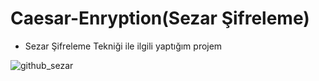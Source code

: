 # Caesar-Enryption(Sezar Şifreleme)

- Sezar Şifreleme Tekniği ile ilgili yaptığım projem


![github_sezar](https://user-images.githubusercontent.com/34923740/69909918-a85fb480-1413-11ea-9492-4080301f5dd0.gif)
